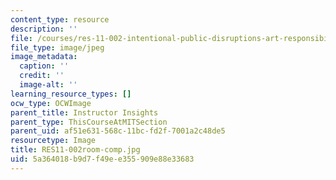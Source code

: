 ```yaml
---
content_type: resource
description: ''
file: /courses/res-11-002-intentional-public-disruptions-art-responsibility-and-pedagogy-fall-2017/5a364018b9d7f49ee355909e88e33683_RES11-002room-comp.jpg
file_type: image/jpeg
image_metadata:
  caption: ''
  credit: ''
  image-alt: ''
learning_resource_types: []
ocw_type: OCWImage
parent_title: Instructor Insights
parent_type: ThisCourseAtMITSection
parent_uid: af51e631-568c-11bc-fd2f-7001a2c48de5
resourcetype: Image
title: RES11-002room-comp.jpg
uid: 5a364018-b9d7-f49e-e355-909e88e33683
---
```

